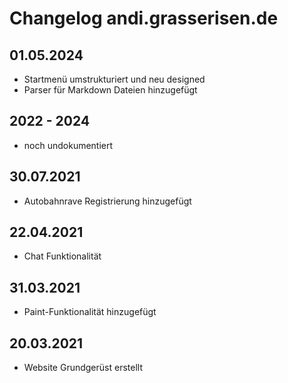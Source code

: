 # Changelog andi.grasserisen.de

## 01.05.2024
- Startmenü umstrukturiert und neu designed
- Parser für Markdown Dateien hinzugefügt

## 2022 - 2024
- noch undokumentiert

## 30.07.2021
- Autobahnrave Registrierung hinzugefügt

## 22.04.2021
- Chat Funktionalität

## 31.03.2021
- Paint-Funktionalität hinzugefügt

## 20.03.2021
- Website Grundgerüst erstellt